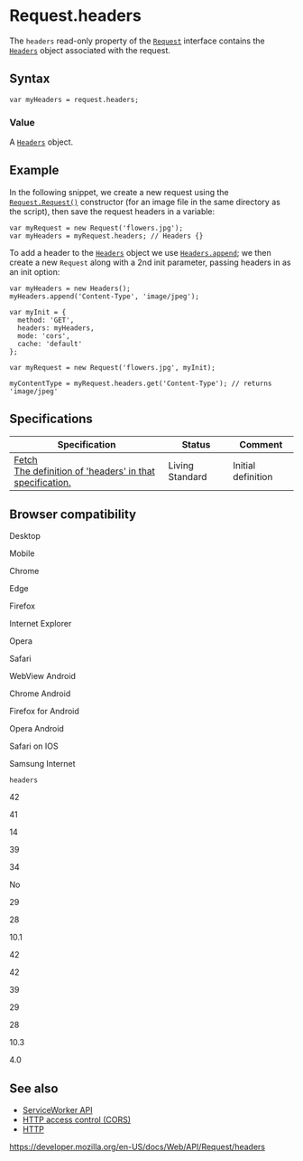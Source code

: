 Request.headers
===============

The `headers` read-only property of the [`Request`](../request) interface contains the [`Headers`](../headers) object associated with the request.

Syntax
------

    var myHeaders = request.headers;

### Value

A [`Headers`](../headers) object.

Example
-------

In the following snippet, we create a new request using the [`Request.Request()`](request) constructor (for an image file in the same directory as the script), then save the request headers in a variable:

    var myRequest = new Request('flowers.jpg');
    var myHeaders = myRequest.headers; // Headers {}

To add a header to the [`Headers`](../headers) object we use [`Headers.append`](../headers/append); we then create a new `Request` along with a 2nd init parameter, passing headers in as an init option:

    var myHeaders = new Headers();
    myHeaders.append('Content-Type', 'image/jpeg');

    var myInit = {
      method: 'GET',
      headers: myHeaders,
      mode: 'cors',
      cache: 'default'
    };

    var myRequest = new Request('flowers.jpg', myInit);

    myContentType = myRequest.headers.get('Content-Type'); // returns 'image/jpeg'

Specifications
--------------

<table><thead><tr class="header"><th>Specification</th><th>Status</th><th>Comment</th></tr></thead><tbody><tr class="odd"><td><a href="https://fetch.spec.whatwg.org/#dom-request-headers">Fetch<br />
<span class="small">The definition of 'headers' in that specification.</span></a></td><td><span class="spec-living">Living Standard</span></td><td>Initial definition</td></tr></tbody></table>

Browser compatibility
---------------------

Desktop

Mobile

Chrome

Edge

Firefox

Internet Explorer

Opera

Safari

WebView Android

Chrome Android

Firefox for Android

Opera Android

Safari on IOS

Samsung Internet

`headers`

42

41

14

39

34

No

29

28

10.1

42

42

39

29

28

10.3

4.0

See also
--------

-   [ServiceWorker API](../service_worker_api)
-   [HTTP access control (CORS)](https://developer.mozilla.org/en-US/docs/Web/HTTP/CORS)
-   [HTTP](https://developer.mozilla.org/en-US/docs/Web/HTTP)

<a href="https://developer.mozilla.org/en-US/docs/Web/API/Request/headers" class="_attribution-link">https://developer.mozilla.org/en-US/docs/Web/API/Request/headers</a>
